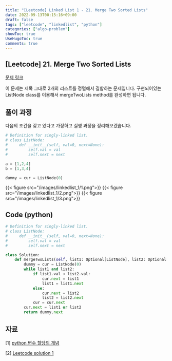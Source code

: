 ```yaml
---
title: "[Leetcode] Linked List 1 - 21. Merge Two Sorted Lists"
date: 2022-09-13T00:15:16+09:00
draft: false
tags: ["leetcode", "linkedlist", "python"]
categories: ["algo-problem"]
showToc: true
UseHugoToc: true
comments: true
---
```


## [Leetcode] **21. Merge Two Sorted Lists**

[문제 링크](https://leetcode.com/problems/merge-two-sorted-lists/)

이 문제는 제목 그대로 2개의 리스트를 정렬해서 결합하는 문제입니다. 구현되어있는 ListNode class를 이용해서 mergeTwoLists method를 완성하면 됩니다. 

## 풀이 과정

다음의 조건을 갖고 있다고 가정하고 실행 과정을 정리해보겠습니다. 

```python
# Definition for singly-linked list.
# class ListNode:
#     def __init__(self, val=0, next=None):
#         self.val = val
#         self.next = next

a = [1,2,4]
b = [1,3,4]

dummy = cur = ListNode(0)
```
{{< figure src="/images/linkedlist_1/1.png">}}
{{< figure src="/images/linkedlist_1/2.png">}}
{{< figure src="/images/linkedlist_1/3.png">}}





## Code (python)

```python
# Definition for singly-linked list.
# class ListNode:
#     def __init__(self, val=0, next=None):
#         self.val = val
#         self.next = next

class Solution:
    def mergeTwoLists(self, list1: Optional[ListNode], list2: Optional[ListNode]) -> Optional[ListNode]:
        dummy = cur = ListNode(0)
        while list1 and list2:
            if list1.val < list2.val:
                cur.next = list1
                list1 = list1.next
            else:
                cur.next = list2
                list2 = list2.next
            cur = cur.next
        cur.next = list1 or list2
        return dummy.next
```

## 자료

[1] [python 변수 할당의 개념](https://rroundtable.github.io/FastPages/python/pointer/2019/08/03/Python-%EB%B3%80%EC%88%98%ED%95%A0%EB%8B%B9%EC%9D%98-%EA%B0%9C%EB%85%90.html)

[2] [Leetcode solution 1](https://leetcode.com/problems/merge-two-sorted-lists/discuss/1826693/Python3-MERGING-Explained)